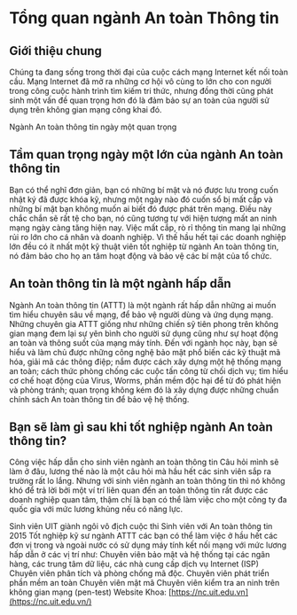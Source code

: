 # Tổng quan ngành An toàn Thông tin

## Giới thiệu chung
Chúng ta đang sống trong thời đại của cuộc cách mạng Internet kết nối toàn cầu. Mạng Internet đã mở ra những cơ hội vô cùng to lớn cho con người trong công cuộc hành trình tìm kiếm tri thức, nhưng đồng thời cũng phát sinh một vấn đề quan trọng hơn đó là đảm bảo sự an toàn của người sử dụng trên không gian mạng công khai đó.

Ngành An toàn thông tin ngày một quan trọng
## Tầm quan trọng ngày một lớn của ngành An toàn thông tin
Bạn có thể nghĩ đơn giản, bạn có những bí mật và nó được lưu trong cuốn nhật ký đã được khóa kỹ, nhưng một ngày nào đó cuốn sổ bị mất cắp và những bí mật bạn không muốn ai biết đó được phát trên mạng. Điều này chắc chắn sẽ rất tệ cho bạn, nó cũng tương tự với hiện tượng mất an ninh mạng ngày càng tăng hiện nay.
Việc mất cắp, rò rỉ thông tin mang lại những rủi ro lớn cho cá nhân và doanh nghiệp. Vì thế hầu hết tại các doanh nghiệp lớn đều có ít nhất một kỹ thuật viên tốt nghiệp từ ngành An toàn thông tin, nó đảm bảo cho họ an tâm hoạt động và bảo vệ các bí mật của tổ chức.
## An toàn thông tin là một ngành hấp dẫn
Ngành An toàn thông tin (ATTT) là một ngành rất hấp dẫn những ai muốn tìm hiểu chuyên sâu về mạng, để bảo vệ người dùng và ứng dụng mạng. Những chuyên gia ATTT giống như những chiến sỹ tiên phong trên không gian mạng đem lại sự yên bình cho người sử dụng cũng như sự hoạt động an toàn và thông suốt của mạng máy tính.
Đến với ngành học này, bạn sẽ hiểu và làm chủ được những công nghệ bảo mật phổ biến các kỹ thuật mã hóa, giải mã các thông điệp; nắm được cách xây dựng một hệ thống mạng an toàn; cách thức phòng chống các cuộc tấn công từ chối dịch vụ; tìm hiểu cơ chế hoạt động của Virus, Worms, phần mềm độc hại để từ đó phát hiện và phòng tránh; quan trọng không kém đó là xây dựng được những chuẩn chính sách An toàn thông tin để bảo vệ hệ thống.
## Bạn sẽ làm gì sau khi tốt nghiệp ngành An toàn thông tin?

Công việc hấp dẫn cho sinh viên ngành an toàn thông tin
Câu hỏi mình sẽ làm ở đâu, lương thế nào là một câu hỏi mà hầu hết các sinh viên sắp ra trường rất lo lắng. Nhưng với sinh viên ngành an toàn thông tin thì nó không khó để trả lời bởi một ví trí liên quan đến an toàn thông tin rất được các doanh nghiệp quan tâm, thậm chí là bạn có thể làm việc cho một công ty đa quốc gia với mức lương khủng nếu có năng lực.

Sinh viên UIT giành ngôi vô địch cuộc thi Sinh viên với An toàn thông tin 2015
Tốt nghiệp kỹ sư ngành ATTT các bạn có thể làm việc ở hầu hết các đơn vị trong và ngoài nước có sử dụng máy tính kết nối mạng với mức lương hấp dẫn ở các vị trí như:
 Chuyên viên bảo mật và hệ thống tại các ngân hàng, các trung tâm dữ liệu, các nhà cung cấp dịch vụ Internet (ISP)
 Chuyên viên phân tích và phòng chống mã độc.
 Chuyên viên phát triển phần mềm an toàn
 Chuyên viên mật mã
 Chuyên viên kiểm tra an ninh trên không gian mạng (pen-test)
Website Khoa: [https://nc.uit.edu.vn](https://nc.uit.edu.vn/)